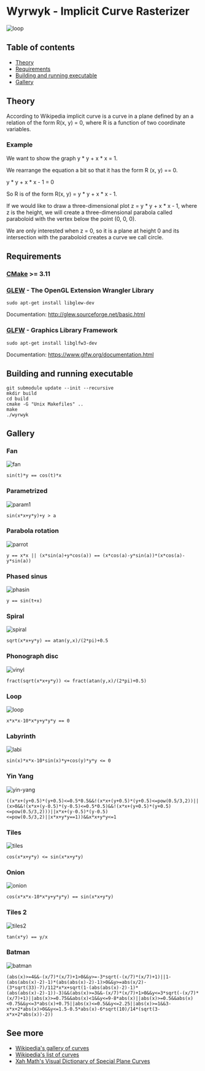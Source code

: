 # Wyrwyk - Implicit Curve Rasterizer
![loop](gallery/loop.png)

## Table of contents
* [Theory](#theory)
* [Requirements](#requirements)
* [Building and running executable](#building-and-running-executable)
* [Gallery](#gallery)

## Theory

According to Wikipedia implicit curve is a curve in a plane defined by an a relation of the form R(x, y) = 0, where R is a function of two coordinate variables.

### Example

We want to show the graph y * y + x * x = 1.

We rearrange the equation a bit so that it has the form R (x, y) == 0.

y * y + x * x - 1 = 0

So R is of the form R(x, y) = y * y + x * x - 1.

If we would like to draw a three-dimensional plot z = y * y + x * x - 1, where z is the height, we will create a three-dimensional parabola called paraboloid with the vertex below the point (0, 0, 0).

We are only interested when z = 0, so it is a plane at height 0 and its intersection with the paraboloid creates a curve we call circle.

## Requirements

### [CMake](https://cmake.org/) >= 3.11

### [GLEW](http://glew.sourceforge.net/) - The OpenGL Extension Wrangler Library

```shell
sudo apt-get install libglew-dev
```

Documentation: http://glew.sourceforge.net/basic.html

### [GLFW](https://www.glfw.org/) - Graphics Library Framework

```shell
sudo apt-get install libglfw3-dev
```

Documentation: https://www.glfw.org/documentation.html

## Building and running executable
```shell
git submodule update --init --recursive
mkdir build
cd build
cmake -G "Unix Makefiles" ..
make
./wyrwyk
```

## Gallery

### Fan
![fan](gallery/fan.gif)

```
sin(t)*y == cos(t)*x
```

### Parametrized
![param1](gallery/param1.gif)

```
sin(x*x+y*y)+y > a
```

### Parabola rotation

![parrot](gallery/parrot.gif)

```
y == x*x || (x*sin(a)+y*cos(a)) == (x*cos(a)-y*sin(a))*(x*cos(a)-y*sin(a))
```

### Phased sinus
![phasin](gallery/phasin.gif)

```
y == sin(t+x)
```

### Spiral
![spiral](gallery/spiral.png)

```
sqrt(x*x+y*y) == atan(y,x)/(2*pi)+0.5
```

### Phonograph disc
![vinyl](gallery/vinyl.png)

```
fract(sqrt(x*x+y*y)) <= fract(atan(y,x)/(2*pi)+0.5)
```

### Loop
![loop](gallery/loop.png)

```
x*x*x-10*x*y+y*y*y == 0
```

### Labyrinth
![labi](gallery/labi.png)

```
sin(x)*x*x-10*sin(x)*y+cos(y)*y*y <= 0
```

### Yin Yang
![yin-yang](gallery/yin-yang.png)

```
((x*x+(y+0.5)*(y+0.5)<=0.5*0.5&&!(x*x+(y+0.5)*(y+0.5)<=pow(0.5/3,2))||(x>0&&!(x*x+(y-0.5)*(y-0.5)<=0.5*0.5)&&!(x*x+(y+0.5)*(y+0.5)<=pow(0.5/3,2)))||x*x+(y-0.5)*(y-0.5)<=pow(0.5/3,2)||x*x+y*y==1))&&x*x+y*y<=1
```

### Tiles
![tiles](gallery/tiles.png)

```
cos(x*x+y*y) <= sin(x*x+y*y)
```

### Onion
![onion](gallery/onion.png)

```
cos(x*x*x-10*x*y+y*y*y) == sin(x*x+y*y)
```

### Tiles 2
![tiles2](gallery/tiles2.png)

```
tan(x*y) == y/x
```

### Batman
![batman](gallery/batman.png)

```
(abs(x)>=4&&-(x/7)*(x/7)+1>0&&y>=-3*sqrt(-(x/7)*(x/7)+1)||1-(abs(abs(x)-2)-1)*(abs(abs(x)-2)-1)>0&&y>=abs(x/2)-(3*sqrt(33)-7)/112*x*x+sqrt(1-(abs(abs(x)-2)-1)*(abs(abs(x)-2)-1))-3)&&(abs(x)>=3&&-(x/7)*(x/7)+1>0&&y<=3*sqrt(-(x/7)*(x/7)+1)||abs(x)>=0.75&&abs(x)<1&&y<=9-8*abs(x)||abs(x)>=0.5&&abs(x)<0.75&&y<=3*abs(x)+0.75||abs(x)<=0.5&&y<=2.25||abs(x)>=1&&3-x*x+2*abs(x)>0&&y<=1.5-0.5*abs(x)-6*sqrt(10)/14*(sqrt(3-x*x+2*abs(x))-2))
```

## See more
* [Wikipedia's gallery of curves](https://en.wikipedia.org/wiki/Gallery_of_curves)
* [Wikipedia's list of curves](https://en.wikipedia.org/wiki/List_of_curves)
* [Xah Math's Visual Dictionary of Special Plane Curves](http://xahlee.info/SpecialPlaneCurves_dir/specialPlaneCurves.html)